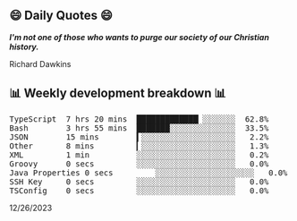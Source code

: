 ## 😄 Daily Quotes 😄

_**I'm not one of those who wants to purge our society of our Christian history.**_

Richard Dawkins



## 📊 Weekly development breakdown 📊

<pre>TypeScript  7 hrs 20 mins  █████████████▏░░░░░░░  62.8%
Bash        3 hrs 55 mins  ███████░░░░░░░░░░░░░░  33.5%
JSON        15 mins        ▍░░░░░░░░░░░░░░░░░░░░   2.2%
Other       8 mins         ▎░░░░░░░░░░░░░░░░░░░░   1.3%
XML         1 min          ░░░░░░░░░░░░░░░░░░░░░   0.2%
Groovy      0 secs         ░░░░░░░░░░░░░░░░░░░░░   0.0%
Java Properties 0 secs         ░░░░░░░░░░░░░░░░░░░░░   0.0%
SSH Key     0 secs         ░░░░░░░░░░░░░░░░░░░░░   0.0%
TSConfig    0 secs         ░░░░░░░░░░░░░░░░░░░░░   0.0%</pre>

12/26/2023